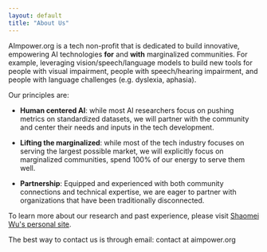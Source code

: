 ```yaml
---
layout: default
title: "About Us"
---
```


AImpower.org is a tech non-profit that is dedicated to build innovative,
empowering AI technologies **for** and **with** marginalized communities.
For example, leveraging vision/speech/language models to build new tools for people with visual impairment, people with speech/hearing impairment, and people with language challenges (e.g. dyslexia, aphasia).


Our principles are:

- **Human centered AI**: while most AI researchers focus on pushing metrics on standardized datasets, we will partner with the community and center their needs and inputs in the tech development.

- **Lifting the marginalized**: while most of the tech industry focuses on serving the largest possible market, we will explicitly focus on marginalized communities, spend 100% of our energy to serve them well.

- **Partnership**: Equipped and experienced with both community connections and technical expertise, we are eager to partner with organizations that have been traditionally disconnected.


To learn more about our research and past experience, please visit [Shaomei Wu's personal site](https://shaomei.github.io).

The best way to contact us is through email: contact at aimpower.org


